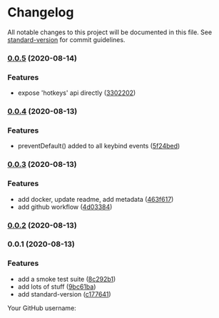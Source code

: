 # Changelog

All notable changes to this project will be documented in this file. See [standard-version](https://github.com/conventional-changelog/standard-version) for commit guidelines.

### [0.0.5](https://github.com/ParamagicDev/hotkey-listener/compare/v0.0.4...v0.0.5) (2020-08-14)


### Features

* expose 'hotkeys' api directly ([3302202](https://github.com/ParamagicDev/hotkey-listener/commit/33022026179f4949bc9fc400ea227435edde934b))

### [0.0.4](https://github.com/ParamagicDev/hotkey-listener/compare/v0.0.3...v0.0.4) (2020-08-13)


### Features

* preventDefault() added to all keybind events ([5f24bed](https://github.com/ParamagicDev/hotkey-listener/commit/5f24bed8bb70d01a84ac999120cae150a2dd37fe))

### [0.0.3](https://github.com/ParamagicDev/hotkey-listener/compare/v0.0.2...v0.0.3) (2020-08-13)


### Features

* add docker, update readme, add metadata ([463f617](https://github.com/ParamagicDev/hotkey-listener/commit/463f617e47f8b893bca9a1f89a4492cb67d2bbc1))
* add github workflow ([4d03384](https://github.com/ParamagicDev/hotkey-listener/commit/4d033846074fbb6b81ba3bb77ce0518d1cbbd9a7))

### [0.0.2](https://github.com/ParamagicDev/hotkey-listener/compare/v0.0.1...v0.0.2) (2020-08-13)

### 0.0.1 (2020-08-13)


### Features

* add a smoke test suite ([8c292b1](https://github.com/ParamagicDev/hotkey-listener/commit/8c292b15b39ac3020377df539712cd3d08602fca))
* add lots of stuff ([9bc61ba](https://github.com/ParamagicDev/hotkey-listener/commit/9bc61ba3b4fd93b523b16a671aae7833b7eb7593))
* add standard-version ([c177641](https://github.com/ParamagicDev/hotkey-listener/commit/c17764148032004c965ace4982b2fd6064d1abcd))

Your GitHub username: 
